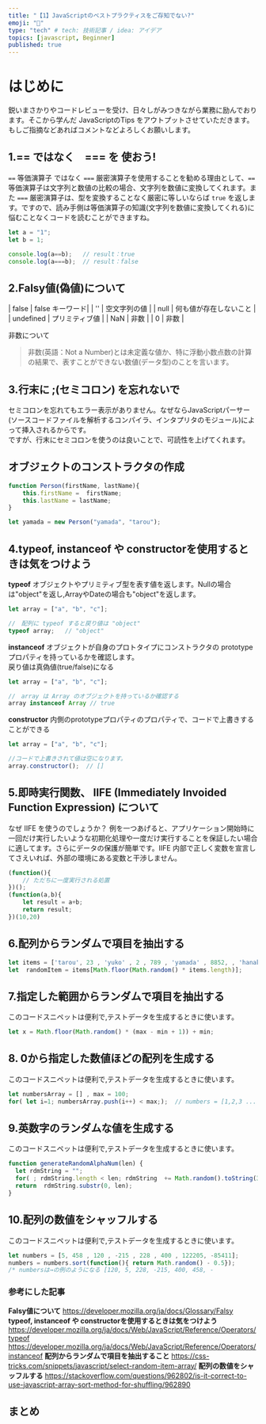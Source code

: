 ```yaml
---
title: "【1】JavaScriptのベストプラクティスをご存知でない?"
emoji: "🐥"
type: "tech" # tech: 技術記事 / idea: アイデア
topics: [javascript, Beginner]
published: true
---
```

# はじめに
鋭いまさかりやコードレビューを受け、日々しがみつきながら業務に励んでおります。そこから学んだ JavaScriptのTips をアウトプットさせていただきます。もしご指摘などあればコメントなどよろしくお願いします。

## 1.== ではなく　=== を 使おう!

`==` 等価演算子 ではなく `===` 厳密演算子を使用することを勧める理由として、`==` 等価演算子は文字列と数値の比較の場合、文字列を数値に変換してくれます。また `===` 厳密演算子は、型を変換することなく厳密に等しいならば `true` を返します。ですので、読み手側は等価演算子の知識(文字列を数値に変換してくれる)に悩むことなくコードを読むことができますね。

```javascript:script.js
let a = "1";
let b = 1;

console.log(a==b);   // result：true
console.log(a===b);  // result：false
```

## 2.Falsy値(偽値)について

| false |  false キーワード| 
|  ''  | 空文字列の値 | 
|  null  | 何も値が存在しないこと | 
|  undefined  | プリミティブ値 | 
|  NaN  | 非数 | 
|  0  | 非数 | 

非数について
> 非数(英語：Not a Number)とは未定義な値か、特に浮動小数点数の計算の結果で、表すことができない数値(データ型)のことを言います。

## 3.行末に ;(セミコロン) を忘れないで
セミコロンを忘れてもエラー表示がありません。なぜならJavaScriptパーサー(ソースコードファイルを解析するコンパイラ、インタプリタのモジュール)によって挿入されるからです。  
ですが、行末にセミコロンを使うのは良いことで、可読性を上げてくれます。  

## オブジェクトのコンストラクタの作成
```javascript:script.js
function Person(firstName, lastName){
    this.firstName =  firstName;
    this.lastName = lastName;
}  

let yamada = new Person("yamada", "tarou");
```

## 4.typeof, instanceof や constructorを使用するときは気をつけよう

**typeof**
オブジェクトやプリミティブ型を表す値を返します。Nullの場合は"object"を返し,ArrayやDateの場合も"object"を返します。
```javascript:script.js
let array = ["a", "b", "c"];

//　配列に typeof すると戻り値は "object"
typeof array;   // "object" 
```

**instanceof**
オブジェクトが自身のプロトタイプにコンストラクタの prototype プロパティを持っているかを確認します。  
戻り値は真偽値(true/false)になる
```javascript:script.js
let array = ["a", "b", "c"];

//　array は Array のオブジェクトを持っているか確認する
array instanceof Array // true
```

**constructor**
内側のprototypeプロパティのプロパティで、コードで上書きすることができる
```javascript:script.js
let array = ["a", "b", "c"];

//コードで上書きされて値は空になります。
array.constructor();  // [] 
```

## 5.即時実行関数、 IIFE (Immediately Invoided Function Expression) について
なぜ IIFE を使うのでしょうか？
例を一つあげると、アプリケーション開始時に一回だけ実行したいような初期化処理や一度だけ実行することを保証したい場合に適してます。さらにデータの保護が簡単です。IIFE 内部で正しく変数を宣言してさえいれば、外部の環境にある変数と干渉しません。
```javascript:script.js
(function(){
    // ただちに一度実行される処置
})();  
(function(a,b){
    let result = a+b;
    return result;
})(10,20)
```

## 6.配列からランダムで項目を抽出する
```javascript:script.js
let items = ['tarou', 23 , 'yuko' , 2 , 789 , 'yamada' , 8852, , 'hanako' , 2145 , 119];
let  randomItem = items[Math.floor(Math.random() * items.length)];
```

## 7.指定した範囲からランダムで項目を抽出する
このコードスニペットは便利で,テストデータを生成するときに使います。
```javascript:script.js
let x = Math.floor(Math.random() * (max - min + 1)) + min;
```

## 8. 0から指定した数値ほどの配列を生成する
このコードスニペットは便利で,テストデータを生成するときに使います。
```javascript:script.js
let numbersArray = [] , max = 100;
for( let i=1; numbersArray.push(i++) < max;);  // numbers = [1,2,3 ... 100] 
```

## 9.英数字のランダムな値を生成する
このコードスニペットは便利で,テストデータを生成するときに使います。
```javascript:script.js
function generateRandomAlphaNum(len) {
  let rdmString = "";
  for( ; rdmString.length < len; rdmString  += Math.random().toString(36).substr(2));
  return  rdmString.substr(0, len);
}
```

## 10.配列の数値をシャッフルする
このコードスニペットは便利で,テストデータを生成するときに使います。
```javascript:script.js
let numbers = [5, 458 , 120 , -215 , 228 , 400 , 122205, -85411];
numbers = numbers.sort(function(){ return Math.random() - 0.5});
/* numbersは→の例のようになる [120, 5, 228, -215, 400, 458, -
```

### 参考にした記事
**Falsy値について**
https://developer.mozilla.org/ja/docs/Glossary/Falsy
**typeof, instanceof や constructorを使用するときは気をつけよう**
https://developer.mozilla.org/ja/docs/Web/JavaScript/Reference/Operators/typeof
https://developer.mozilla.org/ja/docs/Web/JavaScript/Reference/Operators/instanceof
**配列からランダムで項目を抽出すること**
https://css-tricks.com/snippets/javascript/select-random-item-array/
**配列の数値をシャッフルする**
https://stackoverflow.com/questions/962802/is-it-correct-to-use-javascript-array-sort-method-for-shuffling/962890

## まとめ
